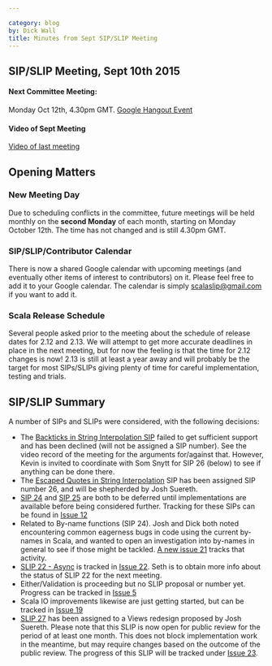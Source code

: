 ```yaml
---

category: blog
by: Dick Wall
title: Minutes from Sept SIP/SLIP Meeting
---
```


## SIP/SLIP Meeting, Sept 10th 2015

#### Next Committee Meeting:

Monday Oct 12th, 4.30pm GMT. [Google Hangout Event](https://plus.google.com/u/5/events/ci1hc0tn9jf0v45a9qdd7a520j8)

#### Video of Sept Meeting
[Video of last meeting](https://plus.google.com/u/5/events/cvv4in7eq5tf4rus2ve0jodvo5c)

## Opening Matters

### New Meeting Day
Due to scheduling conflicts in the committee, future meetings will be held monthly on the **second Monday** of each month, starting on Monday October 12th. The time has not changed and is still 4.30pm GMT.

### SIP/SLIP/Contributor Calendar
There is now a shared Google calendar with upcoming meetings (and eventually other items of interest to contributors) on it. Please feel free to add it to your Google calendar. The calendar is simply scalaslip@gmail.com if you want to add it.

### Scala Release Schedule
Several people asked prior to the meeting about the schedule of release dates for 2.12 and 2.13. We will attempt to get more accurate deadlines in place in the next meeting, but for now the feeling is that the time for 2.12 changes is now! 2.13 is still at least a year away and will probably be the target for most SIPs/SLIPs giving plenty of time for careful implementation, testing and trials.

## SIP/SLIP Summary

A number of SIPs and SLIPs were considered, with the following decisions:

* The [Backticks in String Interpolation SIP](https://github.com/scala/slip/issues/3) failed to get sufficient support and has been declined (will not be assigned a SIP number). See the video record of the meeting for the arguments for/against that. However, Kevin is invited to coordinate with Som Snytt for SIP 26 (below) to see if anything can be done there.
* The [Escaped Quotes in String Interpolation](https://github.com/scala/slip/issues/10) SIP has been assigned SIP number 26, and will be shepherded by Josh Suereth.
* [SIP 24](http://docs.scala-lang.org/sips/pending/repeated-byname.html) and [SIP 25](http://docs.scala-lang.org/sips/pending/trait-parameters.html) are both to be deferred until implementations are available before being considered further. Tracking for these SIPs can be found in [Issue 12](https://github.com/scala/slip/issues/12)
* Related to By-name functions (SIP 24). Josh and Dick both noted encountering common eagerness bugs in code using the current by-names in Scala, and wanted to open an investigation into by-names in general to see if those might be tackled. [A new issue 21](https://github.com/scala/slip/issues/21) tracks that activity.
* [SLIP 22 - Async](https://docs.scala-lang.org/sips/async.html) is tracked in [Issue 22](https://github.com/scala/slip/issues/22). Seth is to obtain more info about the status of SLIP 22 for the next meeting.
* Either/Validation is proceeding but no SLIP proposal or number yet. Progress can be tracked in [Issue 5](https://github.com/scala/slip/issues/5)
* Scala IO improvements likewise are just getting started, but can be tracked in [Issue 19](https://github.com/scala/slip/issues/19)
* [SLIP 27](https://github.com/scala/slip/blob/master/text/0027-collection-view-redesign.md) has been assigned to a Views redesign proposed by Josh Suereth. Please note that this SLIP is now open for public review for the period of at least one month. This does not block implementation work in the meantime, but may require changes based on the outcome of the public review. The progress of this SLIP will be tracked under [Issue 23](https://github.com/scala/slip/issues/23).
